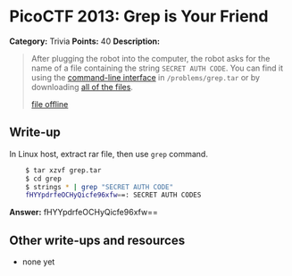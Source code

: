 # PicoCTF 2013: Grep is Your Friend

**Category:** Trivia
**Points:** 40
**Description:**

> After plugging the robot into the computer, the robot asks for the name of a file containing the string `SECRET AUTH CODE`. You can find it using the [command-line interface](https://2013.picoctf.com/webshell) in `/problems/grep.tar` or by downloading [all of the files](https://2013.picoctf.com/problems/grep.tar).
>
> [file offline](grep.tar)

## Write-up

In Linux host, extract rar file, then use `grep` command.

```bash
	$ tar xzvf grep.tar
	$ cd grep
	$ strings * | grep "SECRET AUTH CODE"
	fHYYpdrfeOCHyQicfe96xfw==: SECRET AUTH CODES
```

**Answer:** fHYYpdrfeOCHyQicfe96xfw==

## Other write-ups and resources

* none yet
